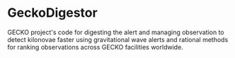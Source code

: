 # GeckoDigestor
GECKO project's code for digesting the alert and managing observation to detect kilonovae faster using gravitational wave alerts and rational methods for ranking observations across GECKO facilities worldwide.

